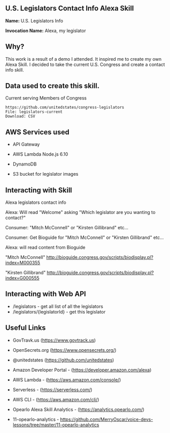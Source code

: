 ## U.S. Legislators Contact Info Alexa Skill ##

**Name:** U.S. Legislators Info

**Invocation Name:** Alexa, my legislator 

## Why? ##

This work is a result of a demo I attended. It inspired me to create my own Alexa Skill. I decided to take the current U.S. Congress and create a contact info skill.

## Data used to create this skill. ##

Current serving Members of Congress

```
https://github.com/unitedstates/congress-legislators
File: legislators-current
Download: CSV
```
## AWS Services used ##

* API Gateway

* AWS Lambda Node.js 6.10

* DynamoDB

* S3 bucket for legislator images

## Interacting with Skill ##

Alexa legislators contact info

Alexa: Will read "Welcome" asking  "Which legislator are you wanting to contact?"

Consumer: "Mitch McConnell" or "Kirsten Gillibrand" etc...

Consumer: Get Bioguide for "Mitch McConnell" or "Kirsten Gillibrand" etc...

Alexa: will read content from Bioguide

"Mitch McConnell" http://bioguide.congress.gov/scripts/biodisplay.pl?index=M000355

"Kirsten Gillibrand" http://bioguide.congress.gov/scripts/biodisplay.pl?index=G000555

## Interacting with Web API

* /legislators - get all list of all the legislators
* /legislators/{legislatorId} - get this legislator

## Useful Links ##

* GovTravk.us (https://www.govtrack.us)

* OpenSecrets.org (https://www.opensecrets.org/)

* @unitedstates (https://github.com/unitedstates)

* Amazon Developer Portal - (https://developer.amazon.com/alexa)

* AWS Lambda - (https://aws.amazon.com/console/)

* Serverless - (https://serverless.com/)

* AWS CLI - (https://aws.amazon.com/cli/)

* Opearlo Alexa Skill Analytics - (https://analytics.opearlo.com/)

* 11-opearlo-analytics - https://github.com/MerryOscar/voice-devs-lessons/tree/master/11-opearlo-analytics
